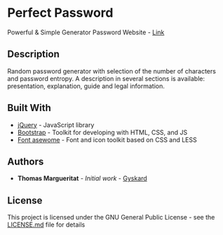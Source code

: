 # Perfect Password

Powerful & Simple Generator Password Website - [Link](https://gyskard.github.io/perfect-password/)

## Description

Random password generator with selection of the number of characters and password entropy. 
A description in several sections is available: presentation, explanation, guide and legal information. 

## Built With

* [jQuery](https://jquery.com/) - JavaScript library
* [Bootstrap](https://letsencrypt.org/) - Toolkit for developing with HTML, CSS, and JS
* [Font asewome](https://fontawesome.com/) - Font and icon toolkit based on CSS and LESS

## Authors

* **Thomas Margueritat** - *Initial work* - [Gyskard](https://github.com/Gyskard)

## License

This project is licensed under the GNU General Public License - see the [LICENSE.md](LICENSE.md) file for details
